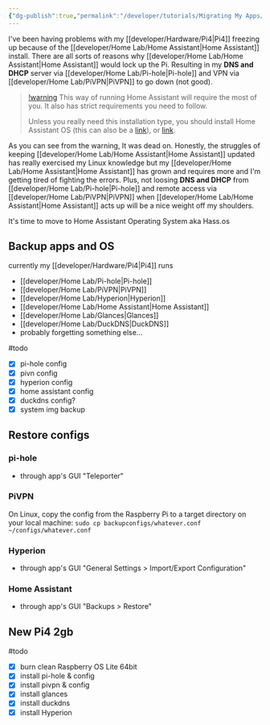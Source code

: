 ```yaml
---
{"dg-publish":true,"permalink":"/developer/tutorials/Migrating My Apps/"}
---
```


I've been having problems with my [[developer/Hardware/Pi4\|Pi4]] freezing up because of the [[developer/Home Lab/Home Assistant\|Home Assistant]] install. There are all sorts of reasons why [[developer/Home Lab/Home Assistant\|Home Assistant]] would lock up the Pi. Resulting in my **DNS and DHCP** server via [[developer/Home Lab/Pi-hole\|Pi-hole]] and VPN via [[developer/Home Lab/PiVPN\|PiVPN]]  to go down (not good). 

> [!warning](https://www.home-assistant.io/installation/linux)
> This way of running Home Assistant will require the most of you. It also has strict requirements you need to follow.
> 
> Unless you really need this installation type, you should install Home Assistant OS (this can also be a [link](https://www.home-assistant.io/installation/linux#install-home-assistant-operating-system)), or [link](https://www.home-assistant.io/installation/linux#install-home-assistant-container).

As you can see from the warning, It was dead on. Honestly, the struggles of keeping [[developer/Home Lab/Home Assistant\|Home Assistant]] updated has really exercised my Linux knowledge but my [[developer/Home Lab/Home Assistant\|Home Assistant]] has grown and requires more and I'm getting tired of fighting the errors. Plus, not loosing **DNS and DHCP** from [[developer/Home Lab/Pi-hole\|Pi-hole]] and remote access via [[developer/Home Lab/PiVPN\|PiVPN]] when [[developer/Home Lab/Home Assistant\|Home Assistant]] acts up will be a nice weight off my shoulders. 

It's time to move to Home Assistant Operating System aka Hass.os

## Backup apps and OS
currently my [[developer/Hardware/Pi4\|Pi4]] runs
- [[developer/Home Lab/Pi-hole\|Pi-hole]]
- [[developer/Home Lab/PiVPN\|PiVPN]]
- [[developer/Home Lab/Hyperion\|Hyperion]]
- [[developer/Home Lab/Home Assistant\|Home Assistant]]
- [[developer/Home Lab/Glances\|Glances]]
- [[developer/Home Lab/DuckDNS\|DuckDNS]]
- probably forgetting something else...

#todo 
- [x] pi-hole config
- [x] pivn config
- [x] hyperion config
- [x] home assistant config
- [x] duckdns config?
- [x] system img backup

## Restore configs
### pi-hole
- through app's GUI "Teleporter"

### PiVPN
On Linux, copy the config from the Raspberry Pi to a target directory on your local machine:
`sudo cp backupconfigs/whatever.conf ~/configs/whatever.conf`

### Hyperion
- through app's GUI "General Settings > Import/Export Configuration"

### Home Assistant
- through app's GUI "Backups > Restore"

## New Pi4 2gb
#todo
- [x] burn clean Raspberry OS Lite 64bit 
- [x] install pi-hole & config
- [x] install pivpn & config
- [x] install glances 
- [x] install duckdns
- [x] install Hyperion